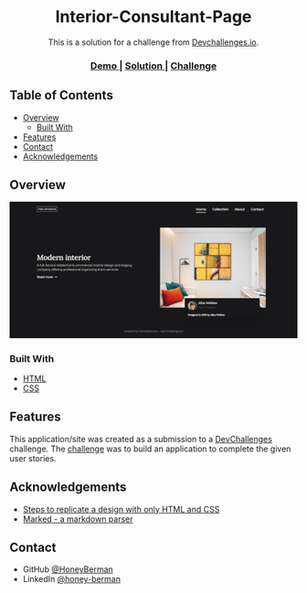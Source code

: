 <!-- Please update value in the {}  -->

<h1 align="center">Interior-Consultant-Page</h1>

<div align="center">
   This is a solution for a challenge from  <a href="http://devchallenges.io" target="_blank">Devchallenges.io</a>.
</div>

<div align="center">
  <h3>
    <a href="https://sleepy-wiles-c8e57b.netlify.app/">
      Demo
    </a>
    <span> | </span>
    <a href="https://github.com/HoneyBerman/interior-consultant-challenge-practice">
      Solution
    </a>
    <span> | </span>
    <a href="https://devchallenges.io/challenges/Jymh2b2FyebRTUljkNcb">
      Challenge
    </a>
  </h3>
</div>

<!-- TABLE OF CONTENTS -->

## Table of Contents

- [Overview](#overview)
  - [Built With](#built-with)
- [Features](#features)
- [Contact](#contact)
- [Acknowledgements](#acknowledgements)

<!-- OVERVIEW -->

## Overview

![screenshot](https://github.com/HoneyBerman/interior-consultant-challenge-practice/blob/8c3ed11d6ae0e7acc1bbdf2c76723e1eb0b95957/screencapture-sleepy-wiles-c8e57b-netlify-app-2021-09-03-00_07_35.png)

### Built With

<!-- This section should list any major frameworks that you built your project using. Here are a few examples.-->

- [HTML](https://developer.mozilla.org/en-US/docs/Web/HTML)
- [CSS](https://developer.mozilla.org/en-US/docs/Web/CSS)

## Features

<!-- List the features of your application or follow the template. Don't share the figma file here :) -->

This application/site was created as a submission to a [DevChallenges](https://devchallenges.io/challenges) challenge. The [challenge](https://devchallenges.io/challenges/Jymh2b2FyebRTUljkNcb) was to build an application to complete the given user stories.

## Acknowledgements

<!-- This section should list any articles or add-ons/plugins that helps you to complete the project. This is optional but it will help you in the future. For exmpale -->

- [Steps to replicate a design with only HTML and CSS](https://devchallenges-blogs.web.app/how-to-replicate-design/)
- [Marked - a markdown parser](https://github.com/chjj/marked)

## Contact

- GitHub [@HoneyBerman](https://github.com/HoneyBerman)
- LinkedIn [@honey-berman](https://www.linkedin.com/in/honey-berman-95b477188/)
